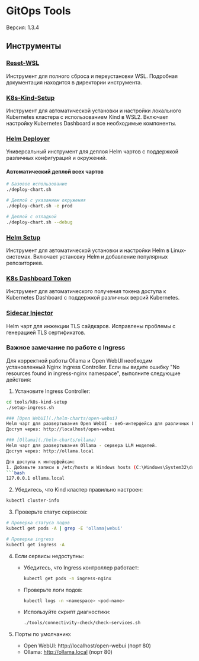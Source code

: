 # GitOps Tools

Версия: 1.3.4

## Инструменты

### [Reset-WSL](./tools/reset-wsl)
Инструмент для полного сброса и переустановки WSL. Подробная документация находится в директории инструмента.

### [K8s-Kind-Setup](./tools/k8s-kind-setup)
Инструмент для автоматической установки и настройки локального Kubernetes кластера с использованием Kind в WSL2. Включает настройку Kubernetes Dashboard и все необходимые компоненты.

### [Helm Deployer](./tools/helm-deployer)
Универсальный инструмент для деплоя Helm чартов с поддержкой различных конфигураций и окружений.

#### Автоматический деплой всех чартов
```bash
# Базовое использование
./deploy-chart.sh

# Деплой с указанием окружения
./deploy-chart.sh -e prod

# Деплой с отладкой
./deploy-chart.sh --debug
```

### [Helm Setup](./tools/helm-setup)
Инструмент для автоматической установки и настройки Helm в Linux-системах. Включает установку Helm и добавление популярных репозиториев.

### [K8s Dashboard Token](./tools/k8s-dashboard-token)
Инструмент для автоматического получения токена доступа к Kubernetes Dashboard с поддержкой различных версий Kubernetes.

### [Sidecar Injector](./helm-charts/sidecar-injector)
Helm чарт для инжекции TLS сайдкаров.
Исправлены проблемы с генерацией TLS сертификатов.

### Важное замечание по работе с Ingress

Для корректной работы Ollama и Open WebUI необходим установленный Nginx Ingress Controller. Если вы видите ошибку "No resources found in ingress-nginx namespace", выполните следующие действия:

1. Установите Ingress Controller:
```bash
cd tools/k8s-kind-setup
./setup-ingress.sh

### [Open WebUI](./helm-charts/open-webui)
Helm чарт для развертывания Open WebUI - веб-интерфейса для различных LLM бэкендов.
Доступ через: http://localhost/open-webui

### [Ollama](./helm-charts/ollama)
Helm чарт для развертывания Ollama - сервера LLM моделей.
Доступ через: http://ollama.local

Для доступа к интерфейсам:
1. Добавьте записи в /etc/hosts и Windows hosts (C:\Windows\System32\drivers\etc\hosts):
```bash
127.0.0.1 ollama.local
```

2. Убедитесь, что Kind кластер правильно настроен:
```bash
kubectl cluster-info
```

3. Проверьте статус сервисов:
```bash
# Проверка статуса подов
kubectl get pods -A | grep -E 'ollama|webui'

# Проверка ingress
kubectl get ingress -A
```

4. Если сервисы недоступны:
   - Убедитесь, что Ingress контроллер работает:
	 ```bash
	 kubectl get pods -n ingress-nginx
	 ```
   - Проверьте логи подов:
	 ```bash
	 kubectl logs -n <namespace> <pod-name>
	 ```
   - Используйте скрипт диагностики:
	 ```bash
	 ./tools/connectivity-check/check-services.sh
	 ```

5. Порты по умолчанию:
   - Open WebUI: http://localhost/open-webui (порт 80)
   - Ollama: http://ollama.local (порт 80)
